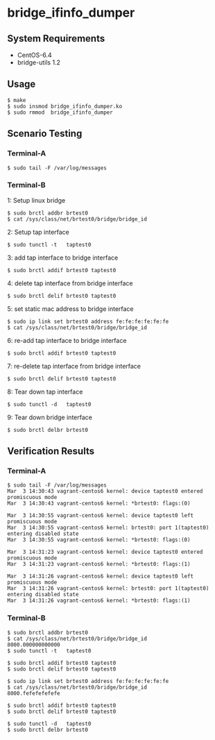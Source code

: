 bridge_ifinfo_dumper
====================

System Requirements
-------------------

+ CentOS-6.4
+ bridge-utils 1.2

Usage
-----

```
$ make
$ sudo insmod bridge_ifinfo_dumper.ko
$ sudo rmmod  bridge_ifinfo_dumper
```

Scenario Testing
----------------

### Terminal-A

```
$ sudo tail -F /var/log/messages
```

### Terminal-B

1: Setup linux bridge

```
$ sudo brctl addbr brtest0
$ cat /sys/class/net/brtest0/bridge/bridge_id
```

2: Setup tap interface

```
$ sudo tunctl -t   taptest0
```

3: add tap interface to bridge interface

```
$ sudo brctl addif brtest0 taptest0
```

4: delete tap interface from bridge interface

```
$ sudo brctl delif brtest0 taptest0
```

5: set static mac address to bridge interface

```
$ sudo ip link set brtest0 address fe:fe:fe:fe:fe:fe
$ cat /sys/class/net/brtest0/bridge/bridge_id
```

6: re-add tap interface to bridge interface

```
$ sudo brctl addif brtest0 taptest0
```

7: re-delete tap interface from bridge interface

```
$ sudo brctl delif brtest0 taptest0
```

8: Tear down tap interface

```
$ sudo tunctl -d   taptest0
```

9: Tear down bridge interface

```
$ sudo brctl delbr brtest0
```

Verification Results
--------------------

### Terminal-A

```
$ sudo tail -F /var/log/messages
Mar  3 14:30:43 vagrant-centos6 kernel: device taptest0 entered promiscuous mode
Mar  3 14:30:43 vagrant-centos6 kernel: *brtest0: flags:(0)

Mar  3 14:30:55 vagrant-centos6 kernel: device taptest0 left promiscuous mode
Mar  3 14:30:55 vagrant-centos6 kernel: brtest0: port 1(taptest0) entering disabled state
Mar  3 14:30:55 vagrant-centos6 kernel: *brtest0: flags:(0)

Mar  3 14:31:23 vagrant-centos6 kernel: device taptest0 entered promiscuous mode
Mar  3 14:31:23 vagrant-centos6 kernel: *brtest0: flags:(1)

Mar  3 14:31:26 vagrant-centos6 kernel: device taptest0 left promiscuous mode
Mar  3 14:31:26 vagrant-centos6 kernel: brtest0: port 1(taptest0) entering disabled state
Mar  3 14:31:26 vagrant-centos6 kernel: *brtest0: flags:(1)
```

### Terminal-B

```
$ sudo brctl addbr brtest0
$ cat /sys/class/net/brtest0/bridge/bridge_id
8000.000000000000
$ sudo tunctl -t   taptest0

$ sudo brctl addif brtest0 taptest0
$ sudo brctl delif brtest0 taptest0

$ sudo ip link set brtest0 address fe:fe:fe:fe:fe:fe
$ cat /sys/class/net/brtest0/bridge/bridge_id
8000.fefefefefefe

$ sudo brctl addif brtest0 taptest0
$ sudo brctl delif brtest0 taptest0

$ sudo tunctl -d   taptest0
$ sudo brctl delbr brtest0
```
